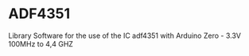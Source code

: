 # ADF4351
Library Software for the use of the IC adf4351 with Arduino Zero - 3.3V
100MHz to 4,4 GHZ
